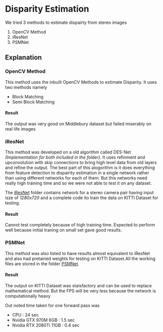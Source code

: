 # Disparity Estimation

We tried 3 methods to estimate dispairty from stereo images

1. OpenCV Method
2. iResNet
3. PSMNet

## Explanation

### OpenCV Method

This method uses the inbuilt OpenCV Methods to estimate Disparity. It uses two methods namely
- Block Matching
- Semi Block Matching

#### Result

The output was very good on Middlebury dataset but failed miserably on real life images 

### iResNet 

This method was developed on a old algorithm called DES-Net *(Implementation for both included in the folder)*. It uses refinment and upconvolution with skip connections to bring high level data from old layers and refine the output. The best part of this alogorithm is it does everything from feature detection to dispairity estimation in a single network rather than using different networks for each of them. But this networks need really high training time and so we were not able to test it on any dataset. 

The [iResNet](iResNet) folder contains network for a stereo camera pair having input isze of *1280x720* and a complete code ito train the data on KITTI Dataset for testing.

#### Result

Cannot test completely because of high training time. Expected to perform well because initial traning on small set gave good results.

### PSMNet

This method was also listed to have results almost equivalent to iResNet and also had pretained weights for testing on KITTI Dataset.All the working files are stored in the folder [PSMNet](PSMNet).  

#### Result

The output on KITTI Dataset was staisfactory and can be used to replace mathematical method. But the FPS will be very less because the network is computationally heavy

Out noted time taken for one forward pass was
- CPU : 24 sec
- Nvidia GTX 970M 6GB : 1.5 sec
- Nvidia RTX 2080Ti 11GB : 0.4 sec
